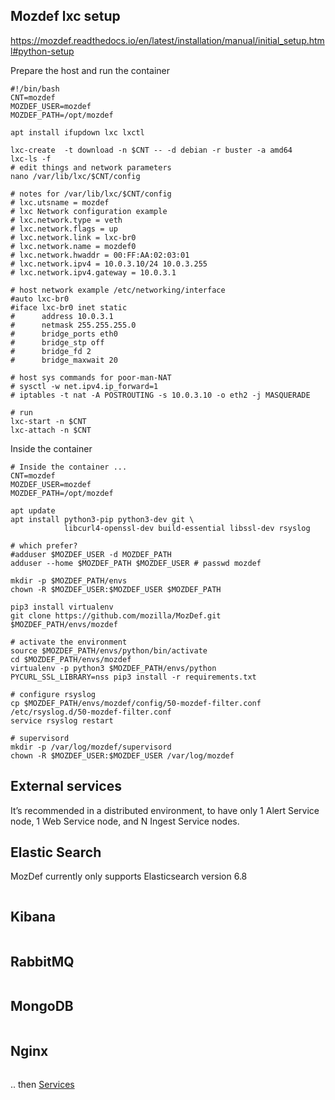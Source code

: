 Mozdef lxc setup
----------------
https://mozdef.readthedocs.io/en/latest/installation/manual/initial_setup.html#python-setup


Prepare the host and run the container
````
#!/bin/bash
CNT=mozdef
MOZDEF_USER=mozdef
MOZDEF_PATH=/opt/mozdef

apt install ifupdown lxc lxctl

lxc-create  -t download -n $CNT -- -d debian -r buster -a amd64
lxc-ls -f
# edit things and network parameters
nano /var/lib/lxc/$CNT/config

# notes for /var/lib/lxc/$CNT/config
# lxc.utsname = mozdef
# lxc Network configuration example
# lxc.network.type = veth
# lxc.network.flags = up
# lxc.network.link = lxc-br0
# lxc.network.name = mozdef0
# lxc.network.hwaddr = 00:FF:AA:02:03:01
# lxc.network.ipv4 = 10.0.3.10/24 10.0.3.255
# lxc.network.ipv4.gateway = 10.0.3.1

# host network example /etc/networking/interface
#auto lxc-br0
#iface lxc-br0 inet static
#      address 10.0.3.1
#      netmask 255.255.255.0
#      bridge_ports eth0
#      bridge_stp off
#      bridge_fd 2
#      bridge_maxwait 20

# host sys commands for poor-man-NAT
# sysctl -w net.ipv4.ip_forward=1
# iptables -t nat -A POSTROUTING -s 10.0.3.10 -o eth2 -j MASQUERADE

# run
lxc-start -n $CNT
lxc-attach -n $CNT
````

Inside the container
````
# Inside the container ...
CNT=mozdef
MOZDEF_USER=mozdef
MOZDEF_PATH=/opt/mozdef

apt update
apt install python3-pip python3-dev git \
            libcurl4-openssl-dev build-essential libssl-dev rsyslog

# which prefer?
#adduser $MOZDEF_USER -d MOZDEF_PATH
adduser --home $MOZDEF_PATH $MOZDEF_USER # passwd mozdef

mkdir -p $MOZDEF_PATH/envs
chown -R $MOZDEF_USER:$MOZDEF_USER $MOZDEF_PATH

pip3 install virtualenv
git clone https://github.com/mozilla/MozDef.git $MOZDEF_PATH/envs/mozdef

# activate the environment
source $MOZDEF_PATH/envs/python/bin/activate
cd $MOZDEF_PATH/envs/mozdef
virtualenv -p python3 $MOZDEF_PATH/envs/python
PYCURL_SSL_LIBRARY=nss pip3 install -r requirements.txt

# configure rsyslog
cp $MOZDEF_PATH/envs/mozdef/config/50-mozdef-filter.conf /etc/rsyslog.d/50-mozdef-filter.conf
service rsyslog restart

# supervisord
mkdir -p /var/log/mozdef/supervisord
chown -R $MOZDEF_USER:$MOZDEF_USER /var/log/mozdef
````

External services
-----------------
It’s recommended in a distributed environment, to have only 1 Alert Service node, 1 Web Service node, and N Ingest Service nodes.


## Elastic Search

MozDef currently only supports Elasticsearch version 6.8
````

````

## Kibana

````

````

## RabbitMQ

````

````

## MongoDB

````

````

## Nginx

````

````

.. then [Services](https://mozdef.readthedocs.io/en/latest/installation/manual/mozdef_services.html)
